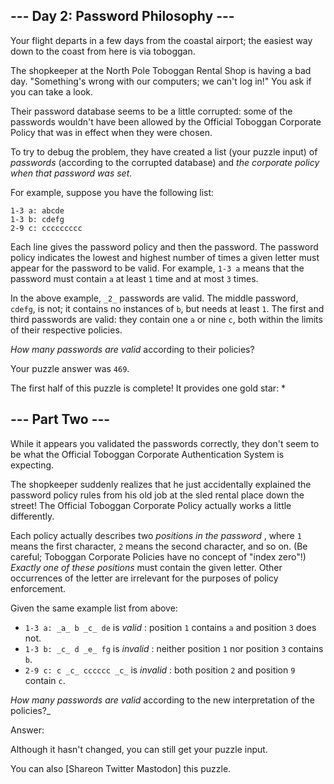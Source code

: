## \--- Day 2: Password Philosophy ---

Your flight departs in a few days from the coastal airport; the easiest way
down to the coast from here is via toboggan.

The shopkeeper at the North Pole Toboggan Rental Shop is having a bad day.
"Something's wrong with our computers; we can't log in!" You ask if you can
take a look.

Their password database seems to be a little corrupted: some of the passwords
wouldn't have been allowed by the Official Toboggan Corporate Policy that was
in effect when they were chosen.

To try to debug the problem, they have created a list (your puzzle input) of
_passwords_ (according to the corrupted database) and _the corporate policy
when that password was set_.

For example, suppose you have the following list:

    
    
    1-3 a: abcde
    1-3 b: cdefg
    2-9 c: ccccccccc
    

Each line gives the password policy and then the password. The password policy
indicates the lowest and highest number of times a given letter must appear
for the password to be valid. For example, `1-3 a` means that the password
must contain `a` at least `1` time and at most `3` times.

In the above example, `_2_` passwords are valid. The middle password, `cdefg`,
is not; it contains no instances of `b`, but needs at least `1`. The first and
third passwords are valid: they contain one `a` or nine `c`, both within the
limits of their respective policies.

_How many passwords are valid_ according to their policies?

Your puzzle answer was `469`.

The first half of this puzzle is complete! It provides one gold star: *

## \--- Part Two ---

While it appears you validated the passwords correctly, they don't seem to be
what the Official Toboggan Corporate Authentication System is expecting.

The shopkeeper suddenly realizes that he just accidentally explained the
password policy rules from his old job at the sled rental place down the
street! The Official Toboggan Corporate Policy actually works a little
differently.

Each policy actually describes two _positions in the password_ , where `1`
means the first character, `2` means the second character, and so on. (Be
careful; Toboggan Corporate Policies have no concept of "index zero"!)
_Exactly one of these positions_ must contain the given letter. Other
occurrences of the letter are irrelevant for the purposes of policy
enforcement.

Given the same example list from above:

  * `1-3 a: _a_ b _c_ de` is _valid_ : position `1` contains `a` and position `3` does not.
  * `1-3 b: _c_ d _e_ fg` is _invalid_ : neither position `1` nor position `3` contains `b`.
  * `2-9 c: c _c_ cccccc _c_` is _invalid_ : both position `2` and position `9` contain `c`.

_How many passwords are valid_ according to the new interpretation of the
policies?_

Answer:

Although it hasn't changed, you can still get your puzzle input.

You can also [Shareon Twitter Mastodon] this puzzle.

